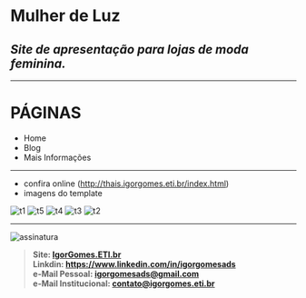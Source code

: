 # Mulher de Luz
## *Site de apresentação para lojas de moda feminina.*
---
# PÁGINAS
* Home
* Blog
* Mais Informações
---

* confira online (http://thais.igorgomes.eti.br/index.html)
* imagens do template

![t1](https://user-images.githubusercontent.com/51889513/138567026-1d0391ca-7bd7-4f63-9a54-58b3a98f50b9.png)
![t5](https://user-images.githubusercontent.com/51889513/138567028-436a890c-4bcf-4ac3-9782-5df117e46833.png)
![t4](https://user-images.githubusercontent.com/51889513/138567030-35b767c9-8dcb-44e0-8dd9-d2c82807233e.png)
![t3](https://user-images.githubusercontent.com/51889513/138567031-a8f9aeec-7e03-446c-9e0c-5af50b82e077.png)
![t2](https://user-images.githubusercontent.com/51889513/138567032-f94bb7c3-2583-4ffb-96b1-d5ab208ca28c.png)

---
![assinatura](https://user-images.githubusercontent.com/51889513/138512526-05ef6818-49a7-4f5a-a16f-ffef43b26ee5.jpg)
> **Site: [IgorGomes.ETI.br](https://igorgomes.eti.br)**  
> **Linkdin: https://www.linkedin.com/in/igorgomesads**  
> **e-Mail Pessoal: igorgomesads@gmail.com**  
> **e-Mail Institucional: contato@igorgomes.eti.br**  
